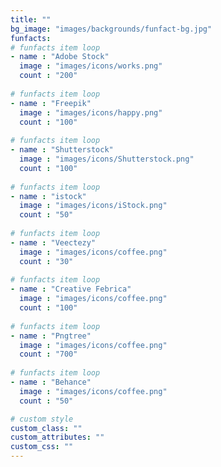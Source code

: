 ```yaml
---
title: ""
bg_image: "images/backgrounds/funfact-bg.jpg"
funfacts:
# funfacts item loop
- name : "Adobe Stock"
  image : "images/icons/works.png"
  count : "200"
  
# funfacts item loop
- name : "Freepik"
  image : "images/icons/happy.png"
  count : "100"
  
# funfacts item loop
- name : "Shutterstock"
  image : "images/icons/Shutterstock.png"
  count : "100"
  
# funfacts item loop
- name : "istock"
  image : "images/icons/iStock.png"
  count : "50"
  
# funfacts item loop
- name : "Veectezy"
  image : "images/icons/coffee.png"
  count : "30"
  
# funfacts item loop
- name : "Creative Febrica"
  image : "images/icons/coffee.png"
  count : "100"
  
# funfacts item loop
- name : "Pngtree"
  image : "images/icons/coffee.png"
  count : "700"
  
# funfacts item loop
- name : "Behance"
  image : "images/icons/coffee.png"
  count : "50"

# custom style
custom_class: "" 
custom_attributes: "" 
custom_css: ""
---
```

